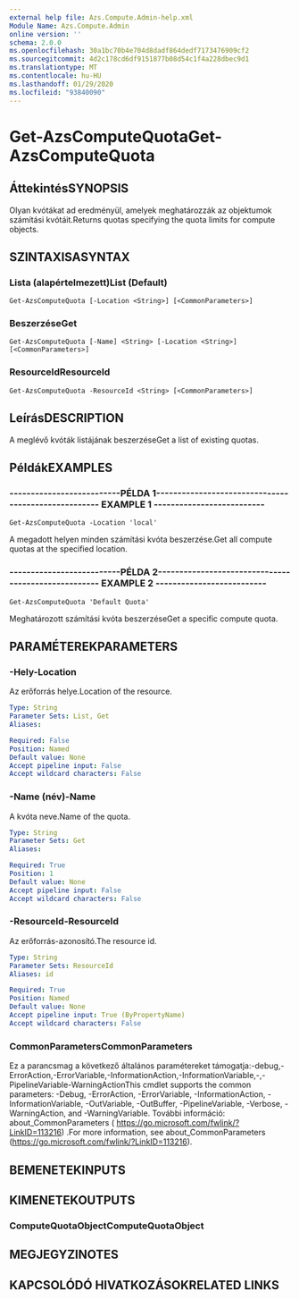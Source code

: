 ```yaml
---
external help file: Azs.Compute.Admin-help.xml
Module Name: Azs.Compute.Admin
online version: ''
schema: 2.0.0
ms.openlocfilehash: 30a1bc70b4e704d8dadf864dedf7173476909cf2
ms.sourcegitcommit: 4d2c178cd6df9151877b08d54c1f4a228dbec9d1
ms.translationtype: MT
ms.contentlocale: hu-HU
ms.lasthandoff: 01/29/2020
ms.locfileid: "93840090"
---
```

# <span data-ttu-id="04e4c-101">Get-AzsComputeQuota</span><span class="sxs-lookup"><span data-stu-id="04e4c-101">Get-AzsComputeQuota</span></span>

## <span data-ttu-id="04e4c-102">Áttekintés</span><span class="sxs-lookup"><span data-stu-id="04e4c-102">SYNOPSIS</span></span>
<span data-ttu-id="04e4c-103">Olyan kvótákat ad eredményül, amelyek meghatározzák az objektumok számítási kvótáit.</span><span class="sxs-lookup"><span data-stu-id="04e4c-103">Returns quotas specifying the quota limits for compute objects.</span></span>

## <span data-ttu-id="04e4c-104">SZINTAXISA</span><span class="sxs-lookup"><span data-stu-id="04e4c-104">SYNTAX</span></span>

### <span data-ttu-id="04e4c-105">Lista (alapértelmezett)</span><span class="sxs-lookup"><span data-stu-id="04e4c-105">List (Default)</span></span>
```
Get-AzsComputeQuota [-Location <String>] [<CommonParameters>]
```

### <span data-ttu-id="04e4c-106">Beszerzése</span><span class="sxs-lookup"><span data-stu-id="04e4c-106">Get</span></span>
```
Get-AzsComputeQuota [-Name] <String> [-Location <String>] [<CommonParameters>]
```

### <span data-ttu-id="04e4c-107">ResourceId</span><span class="sxs-lookup"><span data-stu-id="04e4c-107">ResourceId</span></span>
```
Get-AzsComputeQuota -ResourceId <String> [<CommonParameters>]
```

## <span data-ttu-id="04e4c-108">Leírás</span><span class="sxs-lookup"><span data-stu-id="04e4c-108">DESCRIPTION</span></span>
<span data-ttu-id="04e4c-109">A meglévő kvóták listájának beszerzése</span><span class="sxs-lookup"><span data-stu-id="04e4c-109">Get a list of existing quotas.</span></span>

## <span data-ttu-id="04e4c-110">Példák</span><span class="sxs-lookup"><span data-stu-id="04e4c-110">EXAMPLES</span></span>

### <span data-ttu-id="04e4c-111">--------------------------PÉLDA 1--------------------------</span><span class="sxs-lookup"><span data-stu-id="04e4c-111">-------------------------- EXAMPLE 1 --------------------------</span></span>
```
Get-AzsComputeQuota -Location 'local'
```

<span data-ttu-id="04e4c-112">A megadott helyen minden számítási kvóta beszerzése.</span><span class="sxs-lookup"><span data-stu-id="04e4c-112">Get all compute quotas at the specified location.</span></span>

### <span data-ttu-id="04e4c-113">--------------------------PÉLDA 2--------------------------</span><span class="sxs-lookup"><span data-stu-id="04e4c-113">-------------------------- EXAMPLE 2 --------------------------</span></span>
```
Get-AzsComputeQuota 'Default Quota'
```

<span data-ttu-id="04e4c-114">Meghatározott számítási kvóta beszerzése</span><span class="sxs-lookup"><span data-stu-id="04e4c-114">Get a specific compute quota.</span></span>

## <span data-ttu-id="04e4c-115">PARAMÉTEREK</span><span class="sxs-lookup"><span data-stu-id="04e4c-115">PARAMETERS</span></span>

### <span data-ttu-id="04e4c-116">-Hely</span><span class="sxs-lookup"><span data-stu-id="04e4c-116">-Location</span></span>
<span data-ttu-id="04e4c-117">Az erőforrás helye.</span><span class="sxs-lookup"><span data-stu-id="04e4c-117">Location of the resource.</span></span>

```yaml
Type: String
Parameter Sets: List, Get
Aliases: 

Required: False
Position: Named
Default value: None
Accept pipeline input: False
Accept wildcard characters: False
```

### <span data-ttu-id="04e4c-118">-Name (név)</span><span class="sxs-lookup"><span data-stu-id="04e4c-118">-Name</span></span>
<span data-ttu-id="04e4c-119">A kvóta neve.</span><span class="sxs-lookup"><span data-stu-id="04e4c-119">Name of the quota.</span></span>

```yaml
Type: String
Parameter Sets: Get
Aliases: 

Required: True
Position: 1
Default value: None
Accept pipeline input: False
Accept wildcard characters: False
```

### <span data-ttu-id="04e4c-120">-ResourceId</span><span class="sxs-lookup"><span data-stu-id="04e4c-120">-ResourceId</span></span>
<span data-ttu-id="04e4c-121">Az erőforrás-azonosító.</span><span class="sxs-lookup"><span data-stu-id="04e4c-121">The resource id.</span></span>

```yaml
Type: String
Parameter Sets: ResourceId
Aliases: id

Required: True
Position: Named
Default value: None
Accept pipeline input: True (ByPropertyName)
Accept wildcard characters: False
```

### <span data-ttu-id="04e4c-122">CommonParameters</span><span class="sxs-lookup"><span data-stu-id="04e4c-122">CommonParameters</span></span>
<span data-ttu-id="04e4c-123">Ez a parancsmag a következő általános paramétereket támogatja:-debug,-ErrorAction,-ErrorVariable,-InformationAction,-InformationVariable,-,-PipelineVariable-WarningAction</span><span class="sxs-lookup"><span data-stu-id="04e4c-123">This cmdlet supports the common parameters: -Debug, -ErrorAction, -ErrorVariable, -InformationAction, -InformationVariable, -OutVariable, -OutBuffer, -PipelineVariable, -Verbose, -WarningAction, and -WarningVariable.</span></span> <span data-ttu-id="04e4c-124">További információ: about_CommonParameters ( https://go.microsoft.com/fwlink/?LinkID=113216) .</span><span class="sxs-lookup"><span data-stu-id="04e4c-124">For more information, see about_CommonParameters (https://go.microsoft.com/fwlink/?LinkID=113216).</span></span>

## <span data-ttu-id="04e4c-125">BEMENETEK</span><span class="sxs-lookup"><span data-stu-id="04e4c-125">INPUTS</span></span>

## <span data-ttu-id="04e4c-126">KIMENETEK</span><span class="sxs-lookup"><span data-stu-id="04e4c-126">OUTPUTS</span></span>

### <span data-ttu-id="04e4c-127">ComputeQuotaObject</span><span class="sxs-lookup"><span data-stu-id="04e4c-127">ComputeQuotaObject</span></span>

## <span data-ttu-id="04e4c-128">MEGJEGYZI</span><span class="sxs-lookup"><span data-stu-id="04e4c-128">NOTES</span></span>

## <span data-ttu-id="04e4c-129">KAPCSOLÓDÓ HIVATKOZÁSOK</span><span class="sxs-lookup"><span data-stu-id="04e4c-129">RELATED LINKS</span></span>

